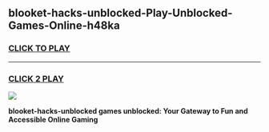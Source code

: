 
## blooket-hacks-unblocked-Play-Unblocked-Games-Online-h48ka
<h3>
<a href="https://premium76.site?title=blooket-hacks-unblocked&ref=25A">CLICK TO PLAY</a></h3>
<hr>

<h3>
<a href="https://premium76.site?title=blooket-hacks-unblocked&ref=25A">CLICK 2 PLAY</a>
  
</h3>

<a href="https://premium76.site?title=blooket-hacks-unblocked&ref=25A"><img src="https://clearcache.store/games.png"></a>


**blooket-hacks-unblocked games unblocked: Your Gateway to Fun and Accessible Online Gaming**
